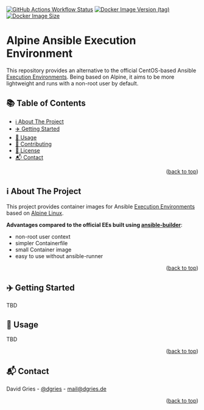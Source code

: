 <a name="readme-top"></a>
[![GitHub Actions Workflow Status](https://img.shields.io/github/actions/workflow/status/justsomescripts/ansible-ee-alpine/.github%2Fworkflows%2Fcontainer.yml?style=for-the-badge&logo=github)](https://github.com/justsomescripts/ansible-ee-alpine/actions/workflows/container.yml)
[![Docker Image Version (tag)](https://img.shields.io/docker/v/justsomescripts/ansible-ee-alpine/latest?style=for-the-badge&logo=docker&color=blue)](https://hub.docker.com/repository/docker/justsomescripts/ansible-ee-alpine/general)
[![Docker Image Size](https://img.shields.io/docker/image-size/justsomescripts/ansible-ee-alpine?style=for-the-badge&logo=docker&color=blue)](https://hub.docker.com/repository/docker/justsomescripts/ansible-ee-alpine/general)

<!-- omit in toc -->
# Alpine Ansible Execution Environment

This repository provides an alternative to the official CentOS-based Ansible [Execution Environments](https://docs.ansible.com/automation-controller/latest/html/userguide/execution_environments.html). Being based on Alpine, it aims to be more lightweight and runs with a non-root user by default.

<!-- omit in toc -->
## 📚 Table of Contents

- [ℹ️ About The Project](#ℹ️-about-the-project)
- [✈️ Getting Started](#️-getting-started)
- [📖 Usage](#-usage)
- [🤝 Contributing](#-contributing)
- [📜 License](#-license)
- [📬 Contact](#-contact)


<p align="right">(<a href="#readme-top">back to top</a>)</p>

## ℹ️ About The Project

This project provides container images for Ansible [Execution Environments](https://docs.ansible.com/automation-controller/latest/html/userguide/execution_environments.html) based on [Alpine Linux](https://www.alpinelinux.org/). 

**Advantages compared to the official EEs built using [ansible-builder](https://github.com/ansible/ansible-builder)**:

- non-root user context
- simpler Containerfile
- small Container image
- easy to use without ansible-runner

<p align="right">(<a href="#readme-top">back to top</a>)</p>

## ✈️ Getting Started

TBD

## 📖 Usage

TBD

<p align="right">(<a href="#readme-top">back to top</a>)</p>

## 📬 Contact

David Gries - [@dgries](https://www.linkedin.com/in/dgries/) - mail@dgries.de

<p align="right">(<a href="#readme-top">back to top</a>)</p>
